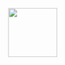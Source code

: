 <link href="windows.css" rel="stylesheet">
<body>
  <img src="https://clipground.com/images/explorer-icon-clipart-5.jpg" class="icon" width="100" height="100"/>
</body>
